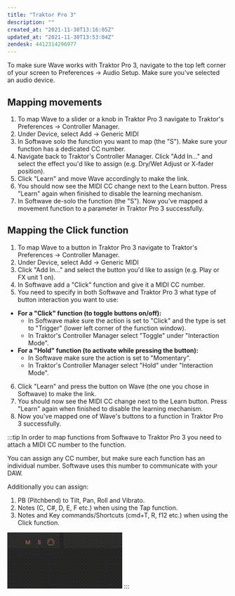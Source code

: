 ```yaml
---
title: "Traktor Pro 3"
description: ""
created_at: "2021-11-30T13:16:05Z"
updated_at: "2021-11-30T13:53:04Z"
zendesk: 4412314296977
---
```


To make sure Wave works with Traktor Pro 3, navigate to the top left corner of your screen to Preferences → Audio Setup. Make sure you've selected an audio device.

## Mapping movements
1. To map Wave to a slider or a knob in Traktor Pro 3 navigate to Traktor's Preferences -&gt; Controller Manager.
2. Under Device, select Add -&gt; Generic MIDI
3. In Softwave solo the function you want to map (the "S"). Make sure your function has a dedicated CC number.
4. Navigate back to Traktor's Controller Manager. Click "Add In..." and select the effect you'd like to assign (e.g. Dry/Wet Adjust or X-fader position).
5. Click "Learn" and move Wave accordingly to make the link.
6. You should now see the MIDI CC change next to the Learn button. Press "Learn" again when finished to disable the learning mechanism.
7. In Softwave de-solo the function (the "S"). Now you've mapped a movement function to a parameter in Traktor Pro 3 successfully.

## Mapping the Click function
1. To map Wave to a button in Traktor Pro 3 navigate to Traktor's Preferences -&gt; Controller Manager.
2. Under Device, select Add -&gt; Generic MIDI
3. Click "Add In..." and select the button you'd like to assign (e.g. Play or FX unit 1 on).
4. In Softwave add a "Click" function and give it a MIDI CC number.
5. You need to specify in both Softwave and Traktor Pro 3 what type of button interaction you want to use:
  - **For a "Click" function (to toggle buttons on/off):**
    - In Softwave make sure the action is set to "Click" and the type is set to "Trigger" (lower left corner of the function window).
    - In Traktor's Controller Manager select "Toggle" under "Interaction Mode".
  - **For a "Hold" function (to activate while pressing the button):**
    - In Softwave make sure the action is set to "Momentary".
    - In Traktor's Controller Manager select "Hold" under "Interaction Mode".

6. Click "Learn" and press the button on Wave (the one you chose in Softwave) to make the link.
7. You should now see the MIDI CC change next to the Learn button. Press "Learn" again when finished to disable the learning mechanism.
8. Now you've mapped one of Wave's buttons to a function in Traktor Pro 3 successfully.

:::tip
In order to map functions from Softwave to Traktor Pro 3 you need to attach a MIDI CC number to the function.

You can assign any CC number, but make sure each function has an individual number.
Softwave uses this number to communicate with your DAW.

Additionally you can assign:
1. PB (Pitchbend) to Tilt, Pan, Roll and Vibrato.
2. Notes (C, C#, D, E, F etc.) when using the Tap function.
3. Notes and Key commands/Shortcuts (cmd+T, R, f12 etc.) when using the Click function.

![](/src/assets/images/article_4412314296721_image_0.gif)
:::
